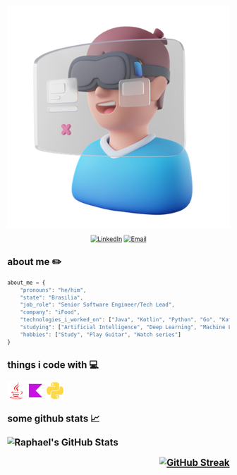 <p align="center">
  <img src="icons/metaverse_icon.png" alt="banner-Github" width="600" border="0">
</p>

<p align="center">
    <a href="https://www.linkedin.com/in/raphareis/" target="_blank"><img alt="LinkedIn" src="https://img.shields.io/badge/-Linkedin-%230077B5.svg?&style=for-the-badge&logo=linkedin&logoColor=white" /></a>
    <a href="mailto:rapphha@gmail.com" target="_blank"><img alt="Email" src="https://img.shields.io/badge/-Email-EA4335?style=for-the-badge&logo=gmail&logoColor=white" /></a>
</p>

<h2>about me ✏️</h2>

```javascript
about_me = {
    "pronouns": "he/him",
    "state": "Brasilia",
    "job_role": "Senior Software Engineer/Tech Lead",
    "company": "iFood",
    "technologies_i_worked_on": ["Java", "Kotlin", "Python", "Go", "Kafka", "AWS", "Kubernetes"],
    "studying": ["Artificial Intelligence", "Deep Learning", "Machine Learning", "Computer Vision"],
    "hobbies": ["Study", "Play Guitar", "Watch series"]
}
```

<h2>things i code with ‍💻</h2>
    <img align="center" alt="Java" height="40" width="40" src="https://raw.githubusercontent.com/devicons/devicon/master/icons/java/java-plain.svg">
    <img align="center" alt="Kotlin" height="40" width="40" src="https://raw.githubusercontent.com/devicons/devicon/master/icons/kotlin/kotlin-plain.svg">
    <img align="center" alt="Python" height="40" width="40" src="https://raw.githubusercontent.com/devicons/devicon/master/icons/python/python-plain.svg">


<h2>some github stats 📈</h>
<span align="left">

![Raphael's GitHub Stats](https://github-readme-stats.vercel.app/api?username=raphaelrreis&show_icons=true&hide_border=true&bg_color=6f12ff&title_color=F43F91&icon_color=F43F91&text_color=FFFFFF)

</span>
<span align="right">

[![GitHub Streak](http://github-readme-streak-stats.herokuapp.com?user=raphaelrreis&theme=neon-dark&hide_border=true&date_format=M%20j%5B%2C%20Y%5D&ring=F43F91&fire=F43F91&sideNums=F43F91&sideLabels=FFFFFF&dates=F43F91&stroke=F43F9100&currStreakNum=F43F91&currStreakLabel=FFFFFF&background=6F12FF)](https://git.io/streak-stats)

</span>
